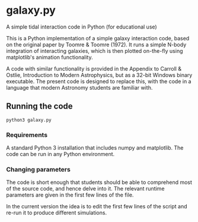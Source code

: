 # galaxy.py
A simple tidal interaction code in Python (for educational use)

This is a Python implementation of a simple galaxy interaction code,
based on the original paper by Toomre & Toomre (1972). It runs a
simple N-body integration of interacting galaxies, which is then
plotted on-the-fly using matplotlib's animation functionality.

A code with similar functionality is provided in the Appendix to Carroll & Ostlie, Introduction to Modern Astrophysics, but as a 32-bit Windows binary executable.
The present code is designed to replace this, with the code in a language that modern Astronomy students are familiar with.

## Running the code
```
python3 galaxy.py
```

### Requirements
A standard Python 3 installation that includes numpy and matplotlib. The code can be run in any Python environment.

### Changing parameters
The code is short enough that students should be able to comprehend most of the source code, and hence delve into it. 
The relevant runtime parameters are given in the first few lines of the file.

In the current version the idea is to edit the first few lines of the script and re-run it to produce different simulations.
